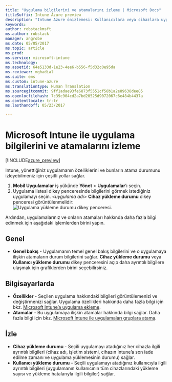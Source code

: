 ```yaml
---
title: "Uygulama bilgilerini ve atamalarını izleme | Microsoft Docs"
titleSuffix: Intune Azure preview
description: "Intune Azure önizlemesi: Kullanıcılara veya cihazlara uygulama atadıktan sonra, atamanın durumunu izlemenize yardımcı olması için bu bilgileri kullanın."
keywords: 
author: robstackmsft
ms.author: robstack
manager: angrobe
ms.date: 05/05/2017
ms.topic: article
ms.prod: 
ms.service: microsoft-intune
ms.technology: 
ms.assetid: 64e5133d-1e23-4ee6-b556-f5d32c0e95da
ms.reviewer: mghadial
ms.suite: ems
ms.custom: intune-azure
ms.translationtype: Human Translation
ms.sourcegitcommit: 9ff1adae93fe6873f5551cf58b1a2e89638dee85
ms.openlocfilehash: 7c39c904cd2a7bd20525d9072067c6e484b4437a
ms.contentlocale: tr-tr
ms.lasthandoff: 05/23/2017

---
```


# <a name="how-to-monitor-app-information-and-assignments-with-microsoft-intune"></a>Microsoft Intune ile uygulama bilgilerini ve atamalarını izleme

[!INCLUDE[azure_preview](./includes/azure_preview.md)]

Intune, yönettiğiniz uygulamanın özelliklerini ve bunların atama durumunu izleyebilmeniz için çeşitli yollar sağlar.

1. **Mobil Uygulamalar** iş yükünde **Yönet** > **Uygulamalar**’ı seçin.
2. Uygulama listesi dikey penceresinde bilgilerini görmek istediğiniz uygulamayı seçin. <*uygulama adı*> **Cihaz yükleme durumu** dikey penceresi görüntülenmelidir: ![Uygulama yükleme durumu dikey penceresi.](./media/monitor-apps.png)

Ardından, uygulamalarınız ve onların atamaları hakkında daha fazla bilgi edinmek için aşağıdaki işlemlerden birini yapın.

## <a name="general"></a>Genel

- **Genel bakış** - Uygulamanın temel genel bakış bilgilerini ve o uygulamaya ilişkin atamaların durum bilgilerini sağlar. **Cihaz yükleme durumu** veya **Kullanıcı yükleme durumu** dikey penceresini açıp daha ayrıntılı bilgilere ulaşmak için grafiklerden birini seçebilirsiniz.

## <a name="manage"></a>Bilgisayarlarda

- **Özellikler** - Seçilen uygulama hakkındaki bilgileri görüntülemenizi ve değiştirmenizi sağlar. Uygulama özellikleri hakkında daha fazla bilgi için bkz. [Microsoft Intune’a uygulama ekleme](apps-add.md).
- **Atamalar** - Bu uygulamaya ilişkin atamalar hakkında bilgi sağlar. Daha fazla bilgi için bkz. [Microsoft Intune ile uygulamaları gruplara atama](apps-deploy.md).

## <a name="monitor"></a>İzle

- **Cihaz yükleme durumu** - Seçili uygulamayı atadığınız her cihazla ilgili ayrıntılı bilgileri (cihaz adı, işletim sistemi, cihazın Intune’a son iade edilme zamanı ve uygulama yüklemesinin durumu) sağlar.
- **Kullanıcı yükleme durumu** - Seçili uygulamayı atadığınız kullanıcıyla ilgili ayrıntılı bilgileri (uygulamanın kullanıcının tüm cihazlarındaki yükleme sayısı ve yükleme hatalarıyla ilgili bilgiler) sağlar.

